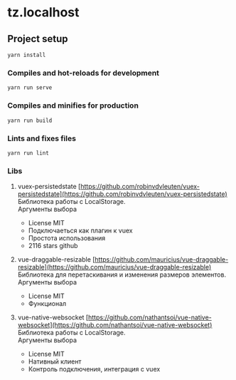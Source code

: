 # tz.localhost

## Project setup
```
yarn install
```

### Compiles and hot-reloads for development
```
yarn run serve
```

### Compiles and minifies for production
```
yarn run build
```

### Lints and fixes files
```
yarn run lint
```

### Libs 
1. vuex-persistedstate [https://github.com/robinvdvleuten/vuex-persistedstate](https://github.com/robinvdvleuten/vuex-persistedstate)   
    Библиотека работы с LocalStorage.  
    Аргументы выбора 
    * License MIT
    * Подключаеться как плагин к vuex 
    * Простота использования
    * 2116 stars github
    
2. vue-draggable-resizable [https://github.com/mauricius/vue-draggable-resizable](https://github.com/mauricius/vue-draggable-resizable)
    Библиотека для перетаскивания и изменения размеров элементов.
    Аргументы выбора 
    * License MIT
    * Функционал
    
3. vue-native-websocket [https://github.com/nathantsoi/vue-native-websocket](https://github.com/nathantsoi/vue-native-websocket)
    Библиотека работы с LocalStorage.  
    Аргументы выбора 
    * License MIT
    * Нативный клиент
    * Контроль подключения, интеграция с vuex   

